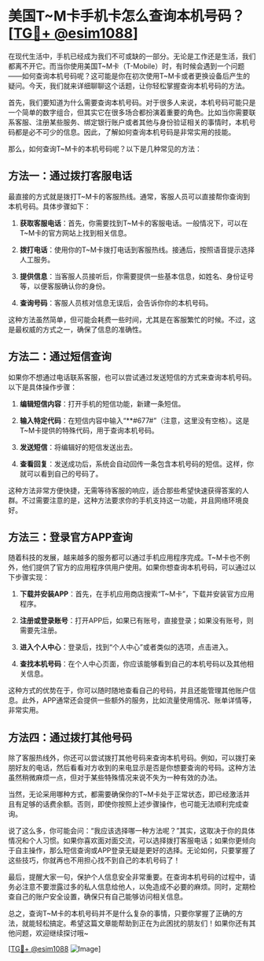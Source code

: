 # 美国T~M卡手机卡怎么查询本机号码？[[TG💪+ @esim1088](https://t.me/s/esim1088)]

在现代生活中，手机已经成为我们不可或缺的一部分。无论是工作还是生活，我们都离不开它。而当你使用美国T~M卡（T-Mobile）时，有时候会遇到一个问题——如何查询本机号码呢？这可能是你在初次使用T~M卡或者更换设备后产生的疑问。今天，我们就来详细聊聊这个话题，让你轻松掌握查询本机号码的方法。

首先，我们要知道为什么需要查询本机号码。对于很多人来说，本机号码可能只是一个简单的数字组合，但其实它在很多场合都扮演着重要的角色。比如当你需要联系客服、注册某些服务、绑定银行账户或者其他与身份验证相关的事情时，本机号码都是必不可少的信息。因此，了解如何查询本机号码是非常实用的技能。

那么，如何查询T~M卡的本机号码呢？以下是几种常见的方法：

## 方法一：通过拨打客服电话

最直接的方式就是拨打T~M卡的客服热线。通常，客服人员可以直接帮你查询到本机号码。具体步骤如下：

1. **获取客服电话**：首先，你需要找到T~M卡的客服电话。一般情况下，可以在T~M卡的官方网站上找到相关信息。
   
2. **拨打电话**：使用你的T~M卡拨打电话到客服热线。接通后，按照语音提示选择人工服务。

3. **提供信息**：当客服人员接听后，你需要提供一些基本信息，如姓名、身份证号等，以便客服确认你的身份。

4. **查询号码**：客服人员核对信息无误后，会告诉你你的本机号码。

这种方法虽然简单，但可能会耗费一些时间，尤其是在客服繁忙的时候。不过，这是最权威的方式之一，确保了信息的准确性。

## 方法二：通过短信查询

如果你不想通过电话联系客服，也可以尝试通过发送短信的方式来查询本机号码。以下是具体操作步骤：

1. **编辑短信内容**：打开手机的短信功能，新建一条短信。

2. **输入特定代码**：在短信内容中输入“**#677#”（注意，这里没有空格）。这是T~M卡提供的特殊代码，用于查询本机号码。

3. **发送短信**：将编辑好的短信发送出去。

4. **查看回复**：发送成功后，系统会自动回传一条包含本机号码的短信。这样，你就可以看到自己的号码了。

这种方法非常方便快捷，无需等待客服的响应，适合那些希望快速获得答案的人群。不过需要注意的是，这种方法要求你的手机支持这一功能，并且网络环境良好。

## 方法三：登录官方APP查询

随着科技的发展，越来越多的服务都可以通过手机应用程序完成。T~M卡也不例外，他们提供了官方的应用程序供用户使用。如果你想查询本机号码，可以通过以下步骤实现：

1. **下载并安装APP**：首先，在手机应用商店搜索“T~M卡”，下载并安装官方应用程序。

2. **注册或登录账号**：打开APP后，如果已有账号，直接登录；如果没有账号，则需要先注册。

3. **进入个人中心**：登录后，找到“个人中心”或者类似的选项，点击进入。

4. **查找本机号码**：在个人中心页面，你应该能够看到自己的本机号码以及其他相关信息。

这种方式的优势在于，你可以随时随地查看自己的号码，并且还能管理其他账户信息。此外，APP通常还会提供一些额外的服务，比如流量使用情况、账单详情等，非常实用。

## 方法四：通过拨打其他号码

除了客服热线外，你还可以尝试拨打其他号码来查询本机号码。例如，可以拨打亲朋好友的电话，然后看看对方收到的来电显示是否是你想要查询的号码。这种方法虽然稍微麻烦一点，但对于某些特殊情况来说不失为一种有效的办法。

当然，无论采用哪种方式，都需要确保你的T~M卡处于正常状态，即已经激活并且有足够的话费余额。否则，即使你按照上述步骤操作，也可能无法顺利完成查询。

说了这么多，你可能会问：“我应该选择哪一种方法呢？”其实，这取决于你的具体情况和个人习惯。如果你喜欢面对面交流，可以选择拨打客服电话；如果你更倾向于自主操作，那么短信查询或APP登录无疑是更好的选择。无论如何，只要掌握了这些技巧，你就再也不用担心找不到自己的本机号码了！

最后，提醒大家一句，保护个人信息安全非常重要。在查询本机号码的过程中，请务必注意不要泄露过多的私人信息给他人，以免造成不必要的麻烦。同时，定期检查自己的账户安全设置，确保只有自己能够访问相关信息。

总之，查询T~M卡的本机号码并不是什么复杂的事情，只要你掌握了正确的方法，就能轻松搞定。希望这篇文章能帮助到正在为此困扰的朋友们！如果你还有其他问题，欢迎继续探讨哦~

[[TG💪+ @esim1088](https://t.me/s/esim1088) ![Image](https://i.postimg.cc/4NQfJmqS/Snipaste-2025-05-13-00-14-12.png)]